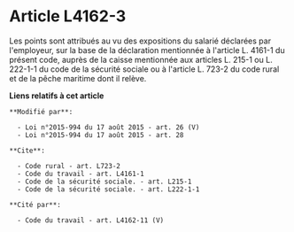 # Article L4162-3

Les points sont attribués au vu des expositions du salarié déclarées par l'employeur, sur la base de la déclaration
mentionnée à l'article L. 4161-1 du présent code, auprès de la caisse mentionnée aux articles L. 215-1 ou L. 222-1-1 du code
de la sécurité sociale ou à l'article L. 723-2 du code rural et de la pêche maritime dont il relève.

**Liens relatifs à cet article**

	**Modifié par**:

	  - Loi n°2015-994 du 17 août 2015 - art. 26 (V)
	  - Loi n°2015-994 du 17 août 2015 - art. 28

	**Cite**:

	  - Code rural - art. L723-2
	  - Code du travail - art. L4161-1
	  - Code de la sécurité sociale. - art. L215-1
	  - Code de la sécurité sociale. - art. L222-1-1

	**Cité par**:

	  - Code du travail - art. L4162-11 (V)

